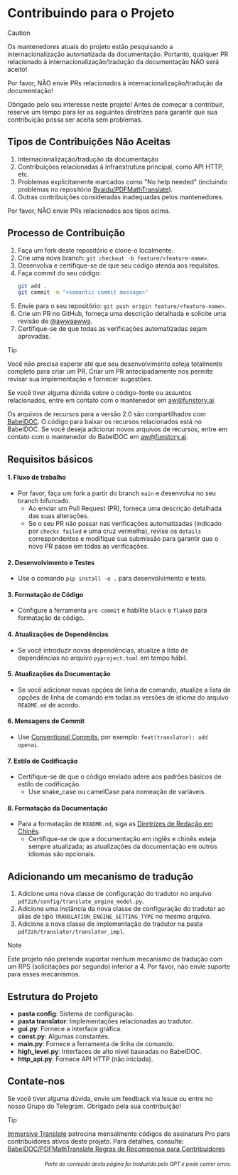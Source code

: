 # Contribuindo para o Projeto

> [!CAUTION]
>
> Os mantenedores atuais do projeto estão pesquisando a internacionalização automatizada da documentação. Portanto, qualquer PR relacionado à internacionalização/tradução da documentação NÃO será aceito!
>
> Por favor, NÃO envie PRs relacionados à internacionalização/tradução da documentação!

Obrigado pelo seu interesse neste projeto! Antes de começar a contribuir, reserve um tempo para ler as seguintes diretrizes para garantir que sua contribuição possa ser aceita sem problemas.

## Tipos de Contribuições Não Aceitas

1. Internacionalização/tradução da documentação
2. Contribuições relacionadas à infraestrutura principal, como API HTTP, etc.
3. Problemas explicitamente marcados como "No help needed" (incluindo problemas no repositório [Byaidu/PDFMathTranslate](https://github.com/Byaidu/PDFMathTranslate/issues)).
4. Outras contribuições consideradas inadequadas pelos mantenedores.

Por favor, NÃO envie PRs relacionados aos tipos acima.

## Processo de Contribuição

1. Faça um fork deste repositório e clone-o localmente.
2. Crie uma nova branch: `git checkout -b feature/<feature-name>`.
3. Desenvolva e certifique-se de que seu código atenda aos requisitos.
4. Faça commit do seu código:
   ```bash
   git add .
   git commit -m "<semantic commit message>"
   ```
5. Envie para o seu repositório: `git push origin feature/<feature-name>`.
6. Crie um PR no GitHub, forneça uma descrição detalhada e solicite uma revisão de [@awwaawwa](https://github.com/awwaawwa).
7. Certifique-se de que todas as verificações automatizadas sejam aprovadas.

> [!TIP]
>
> Você não precisa esperar até que seu desenvolvimento esteja totalmente completo para criar um PR. Criar um PR antecipadamente nos permite revisar sua implementação e fornecer sugestões.
>
> Se você tiver alguma dúvida sobre o código-fonte ou assuntos relacionados, entre em contato com o mantenedor em aw@funstory.ai.
>
> Os arquivos de recursos para a versão 2.0 são compartilhados com [BabelDOC](https://github.com/funstory-ai/BabelDOC). O código para baixar os recursos relacionados está no BabelDOC. Se você deseja adicionar novos arquivos de recursos, entre em contato com o mantenedor do BabelDOC em aw@funstory.ai.

## Requisitos básicos

<h4 id="sop">1. Fluxo de trabalho</h4>

- Por favor, faça um fork a partir do branch `main` e desenvolva no seu branch bifurcado.
   - Ao enviar um Pull Request (PR), forneça uma descrição detalhada das suas alterações.
   - Se o seu PR não passar nas verificações automatizadas (indicado por `checks failed` e uma cruz vermelha), revise os `details` correspondentes e modifique sua submissão para garantir que o novo PR passe em todas as verificações.


<h4 id="dev&test">2. Desenvolvimento e Testes</h4>

- Use o comando `pip install -e .` para desenvolvimento e teste.


<h4 id="format">3. Formatação de Código</h4>

- Configure a ferramenta `pre-commit` e habilite `black` e `flake8` para formatação de código.


<h4 id="requpdate">4. Atualizações de Dependências</h4>

- Se você introduzir novas dependências, atualize a lista de dependências no arquivo `pyproject.toml` em tempo hábil.


<h4 id="docupdate">5. Atualizações da Documentação</h4>

- Se você adicionar novas opções de linha de comando, atualize a lista de opções de linha de comando em todas as versões de idioma do arquivo `README.md` de acordo.


<h4 id="commitmsg">6. Mensagens de Commit</h4>

- Use [Conventional Commits](https://www.conventionalcommits.org/en/v1.0.0/), por exemplo: `feat(translator): add openai`.


<h4 id="codestyle">7. Estilo de Codificação</h4>

- Certifique-se de que o código enviado adere aos padrões básicos de estilo de codificação.
   - Use snake_case ou camelCase para nomeação de variáveis.


<h4 id="doctypo">8. Formatação da Documentação</h4>

- Para a formatação de `README.md`, siga as [Diretrizes de Redação em Chinês](https://github.com/sparanoid/chinese-copywriting-guidelines).
   - Certifique-se de que a documentação em inglês e chinês esteja sempre atualizada; as atualizações da documentação em outros idiomas são opcionais.

## Adicionando um mecanismo de tradução

1. Adicione uma nova classe de configuração do tradutor no arquivo `pdf2zh/config/translate_engine_model.py`.
2. Adicione uma instância da nova classe de configuração do tradutor ao alias de tipo `TRANSLATION_ENGINE_SETTING_TYPE` no mesmo arquivo.
3. Adicione a nova classe de implementação do tradutor na pasta `pdf2zh/translator/translator_impl`.

> [!NOTE]
>
> Este projeto não pretende suportar nenhum mecanismo de tradução com um RPS (solicitações por segundo) inferior a 4. Por favor, não envie suporte para esses mecanismos.

## Estrutura do Projeto

- **pasta config**: Sistema de configuração.
- **pasta translator**: Implementações relacionadas ao tradutor.
- **gui.py**: Fornece a interface gráfica.
- **const.py**: Algumas constantes.
- **main.py**: Fornece a ferramenta de linha de comando.
- **high_level.py**: Interfaces de alto nível baseadas no BabelDOC.
- **http_api.py**: Fornece API HTTP (não iniciada).

## Contate-nos

Se você tiver alguma dúvida, envie um feedback via Issue ou entre no nosso Grupo do Telegram. Obrigado pela sua contribuição!

> [!TIP]
>
> [Immersive Translate](https://immersivetranslate.com) patrocina mensalmente códigos de assinatura Pro para contribuidores ativos deste projeto. Para detalhes, consulte: [BabelDOC/PDFMathTranslate Regras de Recompensa para Contribuidores](https://funstory-ai.github.io/BabelDOC/CONTRIBUTOR_REWARD/)

<div align="right"> 
<h6><small>Parte do conteúdo desta página foi traduzida pelo GPT e pode conter erros.</small></h6>